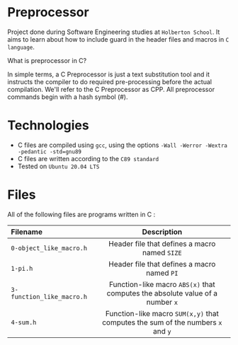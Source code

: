 # Preprocessor
Project done during Software Engineering studies at `Holberton School`. It aims to learn about how to include guard in the header files and macros in `C language`.<br>

What is preprocessor in C?

In simple terms, a C Preprocessor is just a text substitution tool and it instructs the compiler to do required pre-processing before the actual compilation. We'll refer to the C Preprocessor as CPP. All preprocessor commands begin with a hash symbol (#).

# Technologies
- C files are compiled using `gcc`, using the options `-Wall -Werror -Wextra -pedantic -std=gnu89`
- C files are written according to the `C89 standard`
- Tested on `Ubuntu 20.04 LTS`

# Files
All of the following files are programs written in C :

|**Filename**|**Description**|
|:-------|:---------:|
|`0-object_like_macro.h`|Header file that defines a macro named `SIZE`|
|`1-pi.h`|Header file that defines a macro named `PI`|
|`3-function_like_macro.h`|Function-like macro `ABS(x)` that computes the absolute value of a number `x`|
|`4-sum.h`|Function-like macro `SUM(x,y)` that computes the sum of the numbers `x` and `y`|
